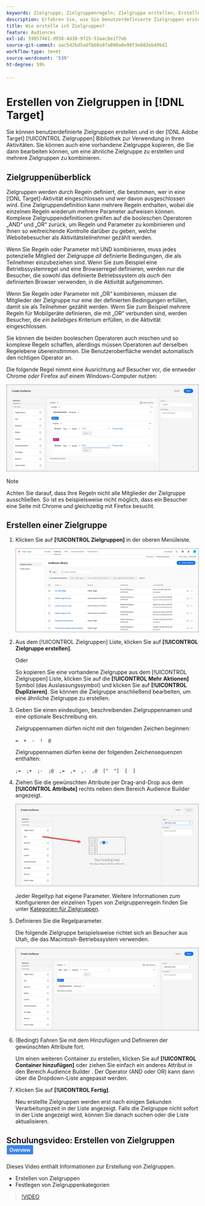 ```yaml
---
keywords: Zielgruppe; Zielgruppenregeln; Zielgruppe erstellen; Erstellen von Zielgruppen
description: Erfahren Sie, wie Sie benutzerdefinierte Zielgruppen erstellen und in der [!DNL Adobe Target] [!UICONTROL Zielgruppen] Bibliothek zur Verwendung in Aktivitäten.
title: Wie erstelle ich Zielgruppen?
feature: Audiences
exl-id: 59057461-d958-4d38-9725-53aacbe1f7eb
source-git-commit: aac542bd5adfb60a97a090a0e98f3e883eb49bd1
workflow-type: tm+mt
source-wordcount: '539'
ht-degree: 59%

---
```


# Erstellen von Zielgruppen in [!DNL Target]

Sie können benutzerdefinierte Zielgruppen erstellen und in der [!DNL Adobe Target] [!UICONTROL Zielgruppen] Bibliothek zur Verwendung in Ihren Aktivitäten. Sie können auch eine vorhandene Zielgruppe kopieren, die Sie dann bearbeiten können, um eine ähnliche Zielgruppe zu erstellen und mehrere Zielgruppen zu kombinieren.

## Zielgruppenüberblick

Zielgruppen werden durch Regeln definiert, die bestimmen, wer in eine [!DNL Target]-Aktivität eingeschlossen und wer davon ausgeschlossen wird. Eine Zielgruppendefinition kann mehrere Regeln enthalten, wobei die einzelnen Regeln wiederum mehrere Parameter aufweisen können. Komplexe Zielgruppendefinitionen greifen auf die booleschen Operatoren „AND“ und „OR“ zurück, um Regeln und Parameter zu kombinieren und Ihnen so weitreichende Kontrolle darüber zu geben, welche Websitebesucher als Aktivitätsteilnehmer gezählt werden.

Wenn Sie Regeln oder Parameter mit UND kombinieren, muss jedes potenzielle Mitglied der Zielgruppe *all* definierte Bedingungen, die als Teilnehmer einzubeziehen sind. Wenn Sie zum Beispiel eine Betriebssystemregel und eine Browserregel definieren, werden nur die Besucher, die sowohl das definierte Betriebssystem *als auch* den definierten Browser verwenden, in die Aktivität aufgenommen.

Wenn Sie Regeln oder Parameter mit „OR“ kombinieren, müssen die Mitglieder der Zielgruppe nur eine der definierten Bedingungen erfüllen, damit sie als Teilnehmer gezählt werden. Wenn Sie zum Beispiel mehrere Regeln für Mobilgeräte definieren, die mit „OR“ verbunden sind, werden Besucher, die *ein beliebiges* Kriterium erfüllen, in die Aktivität eingeschlossen.

Sie können die beiden booleschen Operatoren auch mischen und so komplexe Regeln schaffen, allerdings müssen Operatoren auf derselben Regelebene übereinstimmen. Die Benutzeroberfläche wendet automatisch den richtigen Operator an.

Die folgende Regel nimmt eine Ausrichtung auf Besucher vor, die entweder Chrome *oder* Firefox auf einem Windows-Computer nutzen:

![Zielgruppe erstellen](assets/audience_create.png)

>[!NOTE]
>
>Achten Sie darauf, dass Ihre Regeln nicht alle Mitglieder der Zielgruppe ausschließen. So ist es beispielsweise nicht möglich, dass ein Besucher eine Seite mit Chrome *und* gleichzeitig mit Firefox besucht.

## Erstellen einer Zielgruppe

1. Klicken Sie auf **[!UICONTROL Zielgruppen]** in der oberen Menüleiste.

   ![audiences_list-Bild](assets/audiences_list.png)

1. Aus dem [!UICONTROL Zielgruppen] Liste, klicken Sie auf **[!UICONTROL Zielgruppe erstellen]**.

   Oder

   So kopieren Sie eine vorhandene Zielgruppe aus dem [!UICONTROL Zielgruppen] Liste, klicken Sie auf die **[!UICONTROL Mehr Aktionen]** Symbol (das Auslassungssymbol) und klicken Sie auf **[!UICONTROL Duplizieren]**. Sie können die Zielgruppe anschließend bearbeiten, um eine ähnliche Zielgruppe zu erstellen.

1. Geben Sie einen eindeutigen, beschreibenden Zielgruppennamen und eine optionale Beschreibung ein.

   Zielgruppennamen dürfen nicht mit den folgenden Zeichen beginnen:

   `=  +  -  !  @`

   Zielgruppennamen dürfen keine der folgenden Zeichensequenzen enthalten:

   `;=  ;+  ;-  ;@  ,=  ,+  ,-  ,@  ["  "]  [  ]`

1. Ziehen Sie die gewünschten Attribute per Drag-and-Drop aus dem **[!UICONTROL Attribute]** rechts neben dem Bereich Audience Builder angezeigt.

   ![Attribute per Drag &amp; Drop verschieben](assets/drag-attribute.png)

   Jeder Regeltyp hat eigene Parameter. Weitere Informationen zum Konfigurieren der einzelnen Typen von Zielgruppenregeln finden Sie unter [Kategorien für Zielgruppen](/help/main/c-target/c-audiences/c-target-rules/target-rules.md#concept_E3A77E42F1644503A829B5107B20880D).

1. Definieren Sie die Regelparameter.

   Die folgende Zielgruppe beispielsweise richtet sich an Besucher aus Utah, die das Macintosh-Betriebssystem verwenden.

   ![Utah/Macintosh-Zielgruppe](assets/adience-builder.png)

1. (Bedingt) Fahren Sie mit dem Hinzufügen und Definieren der gewünschten Attribute fort.

   Um einen weiteren Container zu erstellen, klicken Sie auf **[!UICONTROL Container hinzufügen]** oder ziehen Sie einfach ein anderes Attribut in den Bereich Audience Builder . Der Operator (AND oder OR) kann dann über die Dropdown-Liste angepasst werden.

1. Klicken Sie auf **[!UICONTROL Fertig]**.

   Neu erstellte Zielgruppen werden erst nach einigen Sekunden Verarbeitungszeit in der Liste angezeigt. Falls die Zielgruppe nicht sofort in der Liste angezeigt wird, können Sie danach suchen oder die Liste aktualisieren.

## Schulungsvideo: Erstellen von Zielgruppen ![Übersichts-Badge](/help/main/assets/overview.png)

Dieses Video enthält Informationen zur Erstellung von Zielgruppen.

* Erstellen von Zielgruppen
* Festlegen von Zielgruppenkategorien

>[!VIDEO](https://video.tv.adobe.com/v/17392)
